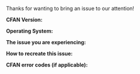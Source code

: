 Thanks for wanting to bring an issue to our attention!

**CFAN Version:**

**Operating System:** 

**The issue you are experiencing:** 

**How to recreate this issue:** 

**CFAN error codes (if applicable):**
